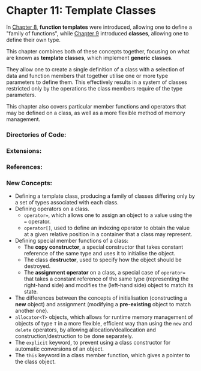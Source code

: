 # Chapter 11: Template Classes
In [Chapter 8](../8_GenericFunctions), **function templates** were introduced, allowing one to define a "family of functions", while [Chapter 9](../9_Classes) introduced **classes**, allowing one to define their own type.

This chapter combines both of these concepts together, focusing on what are known as **template classes**, which implement **generic classes**. 

They allow one to create a single definition of a class with a selection of data and function members that together utilise one or more type parameters to define them. This effectively results in a system of classes restricted only by the operations the class members require of the type parameters.

This chapter also covers particular member functions and operators that may be defined on a class, as well as a more flexible method of memory management.
### Directories of Code:

### Extensions:
    
### References:

### New Concepts:
* Defining a template class, producing a family of classes differing only by a set of types associated with each class.
* Defining operators on a class.
    *  `operator=`, which allows one to assign an object to a value using the `=` operator.
    *  `operator[]`, used to define an indexing operator to obtain the value at a given relative position in a container that a class may represent.
* Defining special member functions of a class:
    * The **copy constructor**, a special constructor that takes constant reference of the same type and uses it to initialise the object.
    * The class **destructor**, used to specify how the object should be destroyed.
    * The **assignment operator** on a class, a special case of `operator=` that takes a constant reference of the same type (representing the right-hand side) and modifies the (left-hand side) object to match its state.
* The differences between the concepts of initialisation (constructing a **new** object) and assignment (modifying a **pre-existing** object to match another one).
* `allocator<T>` objects, which allows for runtime memory management of objects of type `T` in a more flexible, efficient way than using the `new` and `delete` operators, by allowing allocation/deallocation and construction/destruction to be done separately.
* The `explicit` keyword, to prevent using a class constructor for automatic conversions of an object.
* The `this` keyword in a class member function, which gives a pointer to the class object.
